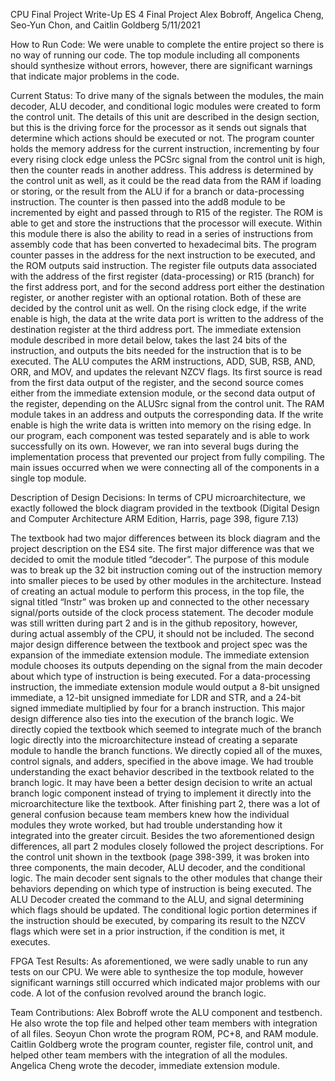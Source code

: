 
CPU Final Project Write-Up 
ES 4 Final Project 
Alex Bobroff, Angelica Cheng, Seo-Yun Chon, and Caitlin Goldberg
5/11/2021

How to Run Code: 
We were unable to complete the entire project so there is no way of running our code. The top module including all components should synthesize without errors, however, there are significant warnings that indicate major problems in the code. 

Current Status: 
To drive many of the signals between the modules, the main decoder, ALU decoder, and conditional logic modules were created to form the control unit. The details of this unit are described in the design section, but this is the driving force for the processor as it sends out signals that determine which actions should be executed or not.
The program counter holds the memory address for the current instruction, incrementing by four every rising clock edge unless the PCSrc signal from the control unit is high, then the counter reads in another address. This address is determined by the control unit as well, as it could be the read data from the RAM if loading or storing, or the result from the ALU if for a branch or data-processing instruction. The counter is then passed into the add8 module to be incremented by eight and passed through to R15 of the register. 
The ROM is able to get and store the instructions that the processor will execute. Within this module there is also the ability to read in a series of instructions from assembly code that has been converted to hexadecimal bits. The program counter passes in the address for the next instruction to be executed, and the ROM outputs said instruction. 
The register file outputs data associated with the address of the first register (data-processing) or R15 (branch) for the first address port, and for the second address port either the destination register, or another register with an optional rotation. Both of these are decided by the control unit as well. On the rising clock edge, if the write enable is high, the data at the write data port is written to the address of the destination register at the third address port.
The immediate extension module described in more detail below, takes the last 24 bits of the instruction, and outputs the bits needed for the instruction that is to be executed.
The ALU computes the ARM instructions, ADD, SUB, RSB, AND, ORR, and MOV, and updates the relevant NZCV flags. Its first source is read from the first data output of the register, and the second source comes either from the immediate extension module, or the second data output of the register, depending on the ALUSrc signal from the control unit. 
The RAM module takes in an address and outputs the corresponding data. If the write enable is high the write data is written into memory on the rising edge. 
In our program, each component was tested separately and is able to work successfully on its own. However, we ran into several bugs during the implementation process that prevented our project from fully compiling. The main issues occurred when we were connecting all of the components in a single top module. 

Description of Design Decisions: 
In terms of CPU microarchitecture, we exactly followed the block diagram provided in the textbook (Digital Design and Computer Architecture ARM Edition, Harris, page 398, figure 7.13)

The textbook had two major differences between its block diagram and the project description on the ES4 site. The first major difference was that we decided to omit the module titled “decoder”. The purpose of this module was to break up the 32 bit instruction coming out of the instruction memory into smaller pieces to be used by other modules in the architecture. Instead of creating an actual module to perform this process, in the top file, the signal titled “Instr” was broken up and connected to the other necessary signal/ports outside of the clock process statement. The decoder module was still written during part 2 and is in the github repository, however, during actual assembly of the CPU, it should not be included. 
The second major design difference between the textbook and project spec was the expansion of the immediate extension module. The immediate extension module chooses its outputs depending on the signal from the main decoder about which type of instruction is being executed. For a data-processing instruction, the immediate extension module would output a 8-bit unsigned immediate, a 12-bit unsigned immediate for LDR and STR, and a 24-bit signed immediate multiplied by four for a branch instruction.
This major design difference also ties into the execution of the branch logic. We directly copied the textbook which seemed to integrate much of the branch logic directly into the microarchitecture instead of creating a separate module to handle the branch functions. We directly copied all of the muxes, control signals, and adders, specified in the above image. We had trouble understanding the exact behavior described in the textbook related to the branch logic. It may have been a better design decision to write an actual branch logic component instead of trying to implement it directly into the microarchitecture like the textbook. After finishing part 2, there was a lot of general confusion because team members knew how the individual modules they wrote worked, but had trouble understanding how it integrated into the greater circuit. 
Besides the two aforementioned design differences, all part 2 modules closely followed the project descriptions. 
For the control unit shown in the textbook (page 398-399, it was broken into three components, the main decoder, ALU decoder, and the conditional logic. The main decoder sent signals to the other modules that change their behaviors depending on which type of instruction is being executed. The ALU Decoder created the command to the ALU, and signal determining which flags should be updated. The conditional logic portion determines if the instruction should be executed, by comparing its result to the NZCV flags which were set in a prior instruction, if the condition is met, it executes.




FPGA Test Results: 
As aforementioned, we were sadly unable to run any tests on our CPU. We were able to synthesize the top module, however significant warnings still occurred which indicated major problems with our code. A lot of the confusion revolved around the branch logic. 

Team Contributions: 
Alex Bobroff wrote the ALU component and testbench. He also wrote the top file and helped other team members with integration of all files. 
	Seoyun Chon wrote the program ROM, PC+8, and RAM module. 
	Caitlin Goldberg wrote the program counter, register file, control unit, and helped other team members with the integration of all the modules.
	Angelica Cheng wrote the decoder, immediate extension module.
